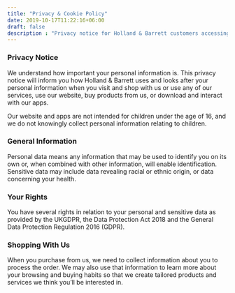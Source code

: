 ```yaml
---
title: "Privacy & Cookie Policy"
date: 2019-10-17T11:22:16+06:00
draft: false
description : "Privacy notice for Holland & Barrett customers accessing our stores, services and apps"
---
```



### Privacy Notice

We understand how important your personal information is. This privacy notice will inform you how Holland & Barrett uses and looks after your personal information when you visit and shop with us or use any of our services, use our website, buy products from us, or download and interact with our apps.

Our website and apps are not intended for children under the age of 16, and we do not knowingly collect personal information relating to children.

### General Information

Personal data means any information that may be used to identify you on its own or, when combined with other information, will enable identification. Sensitive data may include data revealing racial or ethnic origin, or data concerning your health.

### Your Rights

You have several rights in relation to your personal and sensitive data as provided by the UKGDPR, the Data Protection Act 2018 and the General Data Protection Regulation 2016 (GDPR).

### Shopping With Us

When you purchase from us, we need to collect information about you to process the order. We may also use that information to learn more about your browsing and buying habits so that we create tailored products and services we think you’ll be interested in.

